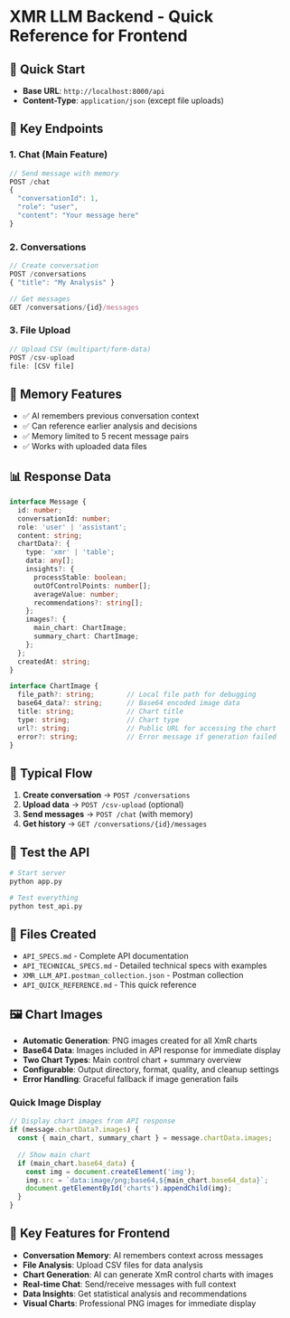 # XMR LLM Backend - Quick Reference for Frontend

## 🚀 Quick Start
- **Base URL**: `http://localhost:8000/api`
- **Content-Type**: `application/json` (except file uploads)

## 🔑 Key Endpoints

### 1. Chat (Main Feature)
```javascript
// Send message with memory
POST /chat
{
  "conversationId": 1,
  "role": "user",
  "content": "Your message here"
}
```

### 2. Conversations
```javascript
// Create conversation
POST /conversations
{ "title": "My Analysis" }

// Get messages
GET /conversations/{id}/messages
```

### 3. File Upload
```javascript
// Upload CSV (multipart/form-data)
POST /csv-upload
file: [CSV file]
```

## 💾 Memory Features
- ✅ AI remembers previous conversation context
- ✅ Can reference earlier analysis and decisions  
- ✅ Memory limited to 5 recent message pairs
- ✅ Works with uploaded data files

## 📊 Response Data
```typescript
interface Message {
  id: number;
  conversationId: number;
  role: 'user' | 'assistant';
  content: string;
  chartData?: {
    type: 'xmr' | 'table';
    data: any[];
    insights?: {
      processStable: boolean;
      outOfControlPoints: number[];
      averageValue: number;
      recommendations?: string[];
    };
    images?: {
      main_chart: ChartImage;
      summary_chart: ChartImage;
    };
  };
  createdAt: string;
}

interface ChartImage {
  file_path?: string;        // Local file path for debugging
  base64_data?: string;      // Base64 encoded image data
  title: string;             // Chart title
  type: string;              // Chart type
  url?: string;              // Public URL for accessing the chart
  error?: string;            // Error message if generation failed
}
```

## 🔄 Typical Flow
1. **Create conversation** → `POST /conversations`
2. **Upload data** → `POST /csv-upload` (optional)
3. **Send messages** → `POST /chat` (with memory)
4. **Get history** → `GET /conversations/{id}/messages`

## 🧪 Test the API
```bash
# Start server
python app.py

# Test everything
python test_api.py
```

## 📁 Files Created
- `API_SPECS.md` - Complete API documentation
- `API_TECHNICAL_SPECS.md` - Detailed technical specs with examples
- `XMR_LLM_API.postman_collection.json` - Postman collection
- `API_QUICK_REFERENCE.md` - This quick reference

## 🖼️ Chart Images
- **Automatic Generation**: PNG images created for all XmR charts
- **Base64 Data**: Images included in API response for immediate display
- **Two Chart Types**: Main control chart + summary overview
- **Configurable**: Output directory, format, quality, and cleanup settings
- **Error Handling**: Graceful fallback if image generation fails

### Quick Image Display
```javascript
// Display chart images from API response
if (message.chartData?.images) {
  const { main_chart, summary_chart } = message.chartData.images;
  
  // Show main chart
  if (main_chart.base64_data) {
    const img = document.createElement('img');
    img.src = `data:image/png;base64,${main_chart.base64_data}`;
    document.getElementById('charts').appendChild(img);
  }
}
```

## 🎯 Key Features for Frontend
- **Conversation Memory**: AI remembers context across messages
- **File Analysis**: Upload CSV files for data analysis
- **Chart Generation**: AI can generate XmR control charts with images
- **Real-time Chat**: Send/receive messages with full context
- **Data Insights**: Get statistical analysis and recommendations
- **Visual Charts**: Professional PNG images for immediate display

